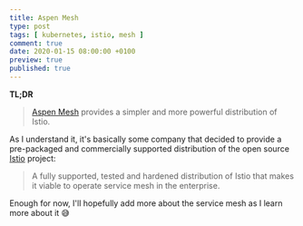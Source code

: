 ```yaml
---
title: Aspen Mesh
type: post
tags: [ kubernetes, istio, mesh ]
comment: true
date: 2020-01-15 08:00:00 +0100
preview: true
published: true
---
```


**TL;DR**

> [Aspen Mesh][] provides a simpler and more powerful distribution of Istio.

As I understand it, it's basically some company that decided to provide a
pre-packaged and commercially supported distribution of the open source
[Istio][] project:

> A fully supported, tested and hardened distribution of Istio that makes it
> viable to operate service mesh in the enterprise.

Enough for now, I'll hopefully add more about the service mesh as I learn
more about it 😅

[Aspen Mesh]: https://aspenmesh.io/
[Istio]: https://istio.io/
